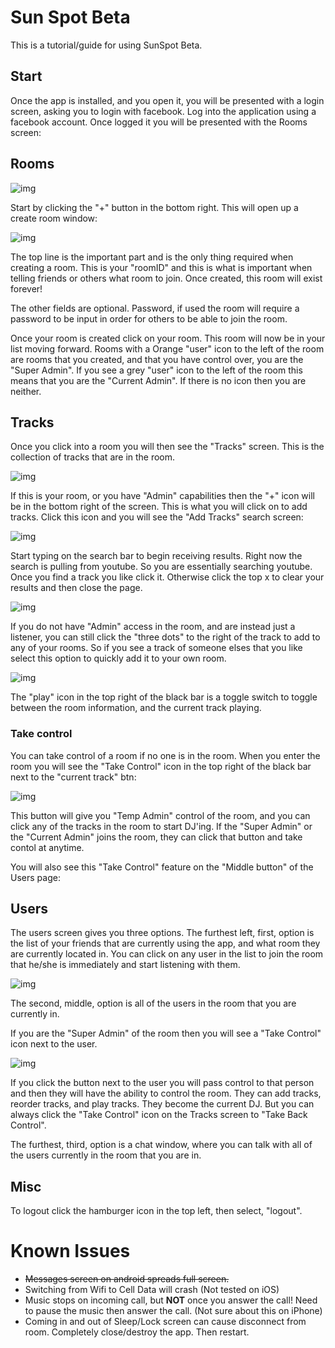 # Sun Spot Beta

This is a tutorial/guide for using SunSpot Beta.

## Start

Once the app is installed, and you open it, you will be presented with a login screen, asking you to login with facebook. Log into the application using a facebook account. Once logged it you will be presented with the Rooms screen:


## Rooms

![img](https://raw.githubusercontent.com/i3i2uno/sspot/master/images/roomBlank.png)

Start by clicking the "+" button in the bottom right. This will open up a create room window:

![img](https://raw.githubusercontent.com/i3i2uno/sspot/master/images/createRoom.png)

The top line is the important part and is the only thing required when creating a room. This is your "roomID" and this is what is important when telling friends or others what room to join. Once created, this room will exist forever!

The other fields are optional. Password, if used the room will require a password to be input in order for others to be able to join the room.

Once your room is created click on your room. This room will now be in your list moving forward. Rooms with a Orange "user" icon to the left of the room are rooms that you created, and that you have control over, you are the "Super Admin". If you see a grey "user" icon to the left of the room this means that you are the "Current Admin". If there is no icon then you are neither.

## Tracks

Once you click into a room you will then see the "Tracks" screen. This is the collection of tracks that are in the room. 

![img](https://raw.githubusercontent.com/i3i2uno/sspot/master/images/tracks.png)

If this is your room, or you have "Admin" capabilities then the "+" icon will be in the bottom right of the screen. This is what you will click on to add tracks. Click this icon and you will see the "Add Tracks" search screen:

![img](https://raw.githubusercontent.com/i3i2uno/sspot/master/images/createTrack.png)

Start typing on the search bar to begin receiving results. Right now the search is pulling from youtube. So you are essentially searching youtube. Once you find a track you like click it. Otherwise click the top x to clear your results and then close the page.

![img](https://raw.githubusercontent.com/i3i2uno/sspot/master/images/trackSearch.png)

If you do not have "Admin" access in the room, and are instead just a listener, you can still click the "three dots" to the right of the track to add to any of your rooms. So if you see a track of someone elses that you like select this option to quickly add it to your own room.

![img](https://raw.githubusercontent.com/i3i2uno/sspot/master/images/addTrackToRoom.png)

The "play" icon in the top right of the black bar is a toggle switch to toggle between the room information, and the current track playing. 

### Take control

You can take control of a room if no one is in the room. When you enter the room you will see the "Take Control" icon in the top right of the black bar next to the "current track" btn:

![img](https://raw.githubusercontent.com/i3i2uno/sspot/master/images/takeControl.png)

This button will give you "Temp Admin" control of the room, and you can click any of the tracks in the room to start DJ'ing. If the "Super Admin" or the "Current Admin" joins the room, they can click that button and take contol at anytime.

You will also see this "Take Control" feature on the "Middle button" of the Users page:

## Users

The users screen gives you three options. The furthest left, first, option is the list of your friends that are currently using the app, and what room they are currently located in. You can click on any user in the list to join the room that he/she is immediately and start listening with them.

![img](https://raw.githubusercontent.com/i3i2uno/sspot/master/images/users.png)

The second, middle, option is all of the users in the room that you are currently in. 

If you are the "Super Admin" of the room then you will see a "Take Control" icon next to the user. 

![img](https://raw.githubusercontent.com/i3i2uno/sspot/master/images/userControl.png)

If you click the button next to the user you will pass control to that person and then they will have the ability to control the room. They can add tracks, reorder tracks, and play tracks. They become the current DJ. But you can always click the "Take Control" icon on the Tracks screen to "Take Back Control".

The furthest, third, option is a chat window, where you can talk with all of the users currently in the room that you are in.

## Misc

To logout click the hamburger icon in the top left, then select, "logout".

# Known Issues

* ~~Messages screen on android spreads full screen.~~
* Switching from Wifi to Cell Data will crash (Not tested on iOS)
* Music stops on incoming call, but __NOT__ once you answer the call! Need to pause the music then answer the call. (Not sure about this on iPhone)
* Coming in and out of Sleep/Lock screen can cause disconnect from room. Completely close/destroy the app. Then restart.